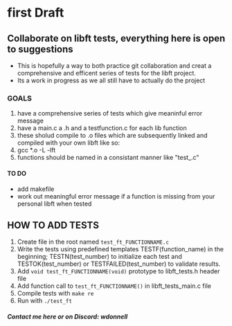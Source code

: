 # first Draft
## Collaborate on libft tests, everything here is open to suggestions
* This is hopefully a way to both practice git collaboration and creat a comprehensive and efficent series of tests for the libft project.
* Its a work in progress as we all still have to actually do the project
### GOALS

1. have a comprehensive series of tests which give meaninful error message
2. have a main.c a .h and a testfunction.c for each lib function 
3. these sholud compile to .o files which are subsequently linked and compiled with your own libft like so:
4. gcc *.o -L<libftpath> -lft
5. functions should be named in a consistant manner like "test_<functionname>.c"
#### TO DO

* add makefile
* work out meaningful error message if a function is missing from your personal libft when tested

## HOW TO ADD TESTS

1. Create file in the root named `test_ft_FUNCTIONNAME.c`
2. Write the tests using predefined templates TESTF(function_name) in the beginning; TESTN(test_number) to initialize each test and TESTOK(test_number) or TESTFAILED(test_number) to validate results.
3. Add `void test_ft_FUNCTIONNAME(void)` prototype to libft_tests.h header file
4. Add function call to `test_ft_FUNCTIONNAME()` in libft_tests_main.c file
5. Compile tests with `make re`
6. Run with `./test_ft`


##### Contact me here or on Discord: wdonnell